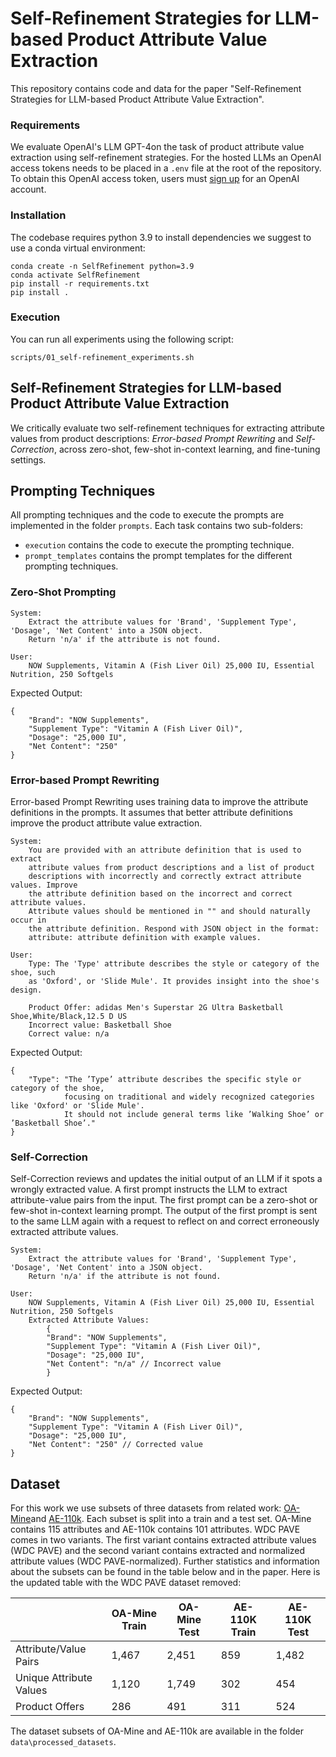 # Self-Refinement Strategies for LLM-based Product Attribute Value Extraction
This repository contains code and data for the paper "Self-Refinement Strategies for LLM-based Product Attribute Value Extraction".

### Requirements

We evaluate OpenAI's LLM GPT-4on the task of product attribute value extraction using self-refinement strategies.
For the hosted LLMs an OpenAI access tokens needs to be placed in a `.env` file at the root of the repository.
To obtain this OpenAI access token, users must [sign up](https://platform.openai.com/signup) for an OpenAI account.

### Installation

The codebase requires python 3.9 to install dependencies we suggest to use a conda virtual environment:

```
conda create -n SelfRefinement python=3.9
conda activate SelfRefinement
pip install -r requirements.txt
pip install .
```

### Execution
You can run all experiments using the following script:

```
scripts/01_self-refinement_experiments.sh
```

## Self-Refinement Strategies for LLM-based Product Attribute Value Extraction

We critically evaluate two self-refinement techniques for extracting attribute values from product descriptions: 
_Error-based Prompt Rewriting_ and _Self-Correction_, across zero-shot, few-shot in-context learning,
and fine-tuning settings.

## Prompting Techniques
All prompting techniques and the code to execute the prompts are implemented in the folder `prompts`.
Each task contains two sub-folders:
- `execution` contains the code to execute the prompting technique.
- `prompt_templates` contains the prompt templates for the different prompting techniques.

### Zero-Shot Prompting
``` 
System: 
    Extract the attribute values for 'Brand', 'Supplement Type', 'Dosage', 'Net Content' into a JSON object. 
    Return 'n/a' if the attribute is not found.

User: 
    NOW Supplements, Vitamin A (Fish Liver Oil) 25,000 IU, Essential Nutrition, 250 Softgels
```
Expected Output:
```
{
    "Brand": "NOW Supplements",
    "Supplement Type": "Vitamin A (Fish Liver Oil)",
    "Dosage": "25,000 IU",
    "Net Content": "250"
}
```

### Error-based Prompt Rewriting
Error-based Prompt Rewriting uses training data to improve the attribute definitions in the prompts. 
It assumes that better attribute definitions improve the product attribute value extraction.
```
System:
    You are provided with an attribute definition that is used to extract 
    attribute values from product descriptions and a list of product
    descriptions with incorrectly and correctly extract attribute values. Improve
    the attribute definition based on the incorrect and correct attribute values.
    Attribute values should be mentioned in "" and should naturally occur in
    the attribute definition. Respond with JSON object in the format:
    attribute: attribute definition with example values.

User:
    Type: The 'Type' attribute describes the style or category of the shoe, such 
    as 'Oxford', or 'Slide Mule'. It provides insight into the shoe's design.
    
    Product Offer: adidas Men's Superstar 2G Ultra Basketball Shoe,White/Black,12.5 D US
    Incorrect value: Basketball Shoe
    Correct value: n/a
```

Expected Output:
```
{
    "Type": "The ’Type’ attribute describes the specific style or category of the shoe, 
            focusing on traditional and widely recognized categories like 'Oxford' or 'Slide Mule'. 
            It should not include general terms like ’Walking Shoe’ or ’Basketball Shoe’."
}
```


### Self-Correction
Self-Correction reviews and updates the initial output of an LLM if it spots a wrongly extracted value.
A first prompt instructs the LLM to extract attribute-value pairs from the input. 
The first prompt can be a zero-shot or few-shot in-context learning prompt.
The output of the first prompt is sent to the same LLM again with a request to reflect on and correct erroneously extracted attribute values. 

``` 
System: 
    Extract the attribute values for 'Brand', 'Supplement Type', 'Dosage', 'Net Content' into a JSON object. 
    Return 'n/a' if the attribute is not found.

User: 
    NOW Supplements, Vitamin A (Fish Liver Oil) 25,000 IU, Essential Nutrition, 250 Softgels
    Extracted Attribute Values: 
        {
        "Brand": "NOW Supplements",
        "Supplement Type": "Vitamin A (Fish Liver Oil)",
        "Dosage": "25,000 IU",
        "Net Content": "n/a" // Incorrect value
        }
```
Expected Output:
```
{
    "Brand": "NOW Supplements",
    "Supplement Type": "Vitamin A (Fish Liver Oil)",
    "Dosage": "25,000 IU",
    "Net Content": "250" // Corrected value
}
```


## Dataset

For this work we use subsets of three datasets from related work: [OA-Mine](https://github.com/xinyangz/OAMine/)and  [AE-110k](https://github.com/cubenlp/ACL19_Scaling_Up_Open_Tagging/).
Each subset is split into a train and a test set.
OA-Mine contains 115 attributes and AE-110k contains 101 attributes.
WDC PAVE comes in two variants. The first variant contains extracted attribute values (WDC PAVE) and the second variant contains extracted and normalized attribute values (WDC PAVE-normalized).
Further statistics and information about the subsets can be found in the table below and in the paper.
Here is the updated table with the WDC PAVE dataset removed:

|                     | OA-Mine Train  | OA-Mine Test       | AE-110K Train     | AE-110K Test       |
|---------------------|----------------|--------------------|--------------------|--------------------|
| Attribute/Value Pairs| 1,467         | 2,451              | 859               | 1,482              |
| Unique Attribute Values | 1,120      | 1,749              | 302               | 454                |
| Product Offers      | 286            | 491                | 311               | 524                |

The dataset subsets of OA-Mine and AE-110k are available in the folder `data\processed_datasets`.
